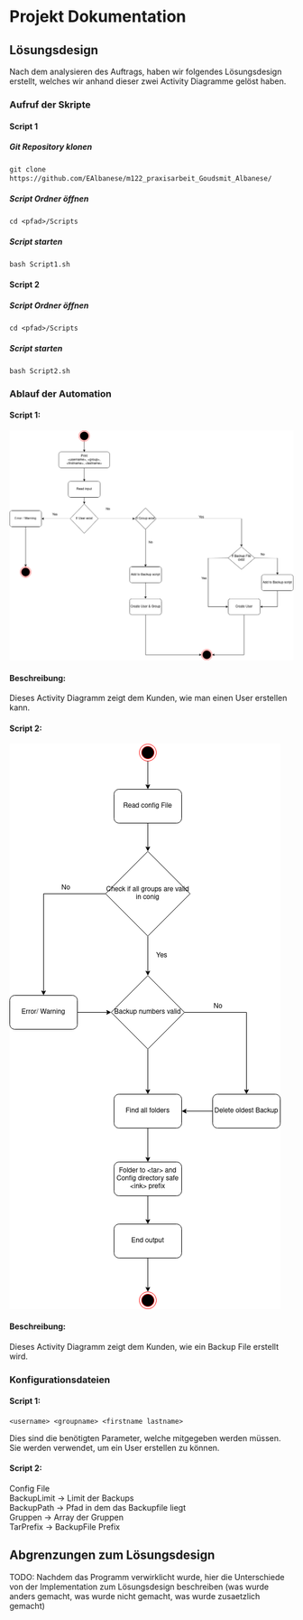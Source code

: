 # Projekt Dokumentation

## Lösungsdesign
Nach dem analysieren des Auftrags, haben wir folgendes Lösungsdesign erstellt, welches wir anhand dieser zwei Activity Diagramme gelöst haben.

### Aufruf der Skripte

#### Script 1

##### Git Repository klonen
```
git clone https://github.com/EAlbanese/m122_praxisarbeit_Goudsmit_Albanese/
```

##### Script Ordner öffnen
```
cd <pfad>/Scripts
```

##### Script starten
```
bash Script1.sh
```

#### Script 2


##### Script Ordner öffnen
```
cd <pfad>/Scripts
```

##### Script starten
```
bash Script2.sh
```

### Ablauf der Automation

#### Script 1:
![Activity Diagramm](ActivityDiagram.png)

#### Beschreibung:
Dieses Activity Diagramm zeigt dem Kunden, wie man einen User erstellen kann.

#### Script 2:
![Activity Diagramm](ActivityDiagram_Config.png)

#### Beschreibung:
Dieses Activity Diagramm zeigt dem Kunden, wie ein Backup File erstellt wird.

### Konfigurationsdateien

#### Script 1: 
```
<username> <groupname> <firstname lastname>
```
Dies sind die benötigten Parameter, welche mitgegeben werden müssen. Sie werden verwendet, um ein User erstellen zu können.

#### Script 2:
Config File<br>
BackupLimit -> Limit der Backups<br>
BackupPath  -> Pfad in dem das Backupfile liegt<br>
Gruppen     -> Array der Gruppen<br>
TarPrefix   -> BackupFile Prefix<br>

## Abgrenzungen zum Lösungsdesign

TODO: Nachdem das Programm verwirklicht wurde, hier die Unterschiede von der Implementation zum Lösungsdesign beschreiben (was wurde anders gemacht, was wurde nicht gemacht, was wurde zusaetzlich gemacht)
